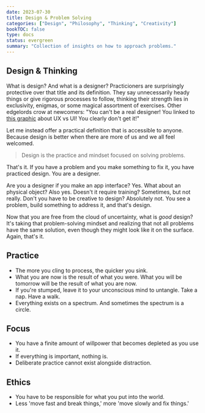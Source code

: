 ```yaml
---
date: 2023-07-30
title: Design & Problem Solving
categories: ["Design", "Philosophy", "Thinking", "Creativity"]
bookTOC: false
type: docs
status: evergreen
summary: "Collection of insights on how to approach problems."
---
```


## Design & Thinking
What is design? And what is a designer? Practicioners are surprisingly protective over that title and its definition. They say unnecessarily heady things or give rigorous processes to follow, thinking their strength lies in exclusivity, enigmas, or some magical assortment of exercises. Other edgelords crow at newcomers: "You can't be a real designer! You linked to [this graphic](https://intrasee.com/wp-content/uploads/2016/05/UX-vs-UI.png) about UX vs UI! You clearly don't get it!" 

Let me instead offer a practical definition that is accessible to anyone. Because design is better when there are more of us and we all feel welcomed.

> Design is the practice and mindset focused on solving problems. 

That's it. If you have a problem and you make something to fix it, you have practiced design. You are a designer.

Are you a designer if you make an app interface? Yes. What about an physical object? Also yes. Doesn't it require training? Sometimes, but not really. Don't you have to be creative to design? Absolutely not. You see a problem, build something to address it, and that's design.

Now that you are free from the cloud of uncertainty, what is _good_ design? It's taking that problem-solving mindset and realizing that not all problems have the same solution, even though they might look like it on the surface. Again, that's it.

## Practice
- The more you cling to process, the quicker you sink.
- What you are now is the result of what you were. What you will be tomorrow will be the result of what you are now. 
- If you're stumped, leave it to your unconscious mind to untangle. Take a nap. Have a walk.
- Everything exists on a spectrum. And sometimes the spectrum is a circle. 

## Focus
- You have a finite amount of willpower that becomes depleted as you use it.
- If everything is important, nothing is.
- Deliberate practice cannot exist alongside distraction.

## Ethics
- You have to be responsible for what you put into the world.
- Less 'move fast and break things,' more 'move slowly and fix things.'